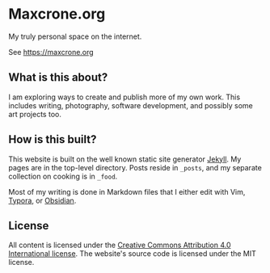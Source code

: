 # Maxcrone.org

My truly personal space on the internet.

See https://maxcrone.org

## What is this about?

I am exploring ways to create and publish more of my own work. This includes writing, photography, software development, and possibly some art projects too.

## How is this built?

This website is built on the well known static site generator [Jekyll](https://jekyllrb.com/). My pages are in the top-level directory. Posts reside in `_posts`, and my separate collection on cooking is in `_food`.

Most of my writing is done in Markdown files that I either edit with Vim, [Typora](https://typora.io/), or [Obsidian](https://obsidian.md/).

## License

All content is licensed under the [Creative Commons Attribution 4.0 International license](https://creativecommons.org/licenses/by/4.0/). The website's source code is licensed under the MIT license.
